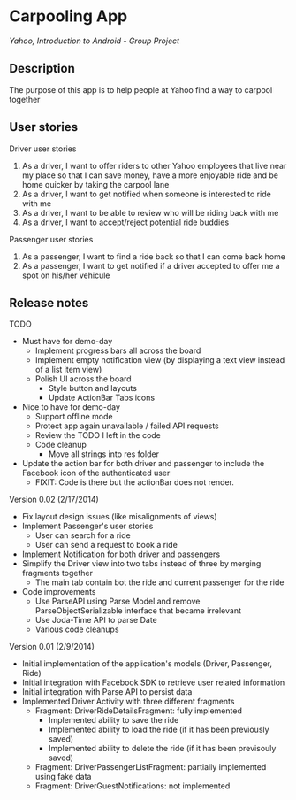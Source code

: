 Carpooling App
==============

*Yahoo, Introduction to Android - Group Project*

Description
-----------
The purpose of this app is to help people at Yahoo find a way to carpool together

User stories
------------
Driver user stories
 1. As a driver, I want to offer riders to other Yahoo employees that live near my place so that I can save money, have a more enjoyable ride and be home quicker by taking the carpool lane
 1. As a driver, I want to get notified when someone is interested to ride with me
 1. As a driver, I want to be able to review who will be riding back with me
 1. As a driver, I want to accept/reject potential ride buddies

Passenger user stories
 1. As a passenger, I want to find a ride back so that I can come back home
 1. As a passenger, I want to get notified if a driver accepted to offer me a spot on his/her vehicule

Release notes
-------------

TODO
 - Must have for demo-day
    - Implement progress bars all across the board
    - Implement empty notification view (by displaying a text view instead of a list item view)
    - Polish UI across the board
       - Style button and layouts
       - Update ActionBar Tabs icons
 - Nice to have for demo-day
    - Support offline mode 
    - Protect app again unavailable / failed API requests
    - Review the TODO I left in the code
    - Code cleanup
       - Move all strings into res folder
 - Update the action bar for both driver and passenger to include the Facebook icon of the authenticated user
    - FIXIT: Code is there but the actionBar does not render. 

Version 0.02 (2/17/2014)
 - Fix layout design issues (like misalignments of views)
 - Implement Passenger's user stories
   - User can search for a ride
   - User can send a request to book a ride
 - Implement Notification for both driver and passengers
 - Simplify the Driver view into two tabs instead of three by merging fragments together
   - The main tab contain bot the ride and current passenger for the ride
 - Code improvements
   - Use ParseAPI using Parse Model and remove ParseObjectSerializable interface that became irrelevant
   - Use Joda-Time API to parse Date
   - Various code cleanups
	
Version 0.01 (2/9/2014) 
 - Initial implementation of the application's models (Driver, Passenger, Ride)
 - Initial integration with Facebook SDK to retrieve user related information
 - Initial integration with Parse API to persist data
 - Implemented Driver Activity with three different fragments
    - Fragment: DriverRideDetailsFragment: fully implemented
       - Implemented ability to save the ride
	   - Implemented ability to load the ride (if it has been previously saved)
	   - Implemented ability to delete the ride (if it has been previsouly saved)
    - Fragment: DriverPassengerListFragment: partially implemented using fake data
    - Fragment: DriverGuestNotifications: not implemented






